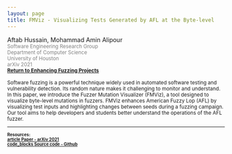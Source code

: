 ```yaml
---
layout: page
title: FMViz - Visualizing Tests Generated by AFL at the Byte-level
---
```


Aftab Hussain, Mohammad Amin Alipour <small>
<br> <font color="gray">Software Engineering Research Group
<br> Department of Computer Science
<br> University of Houston 
<br> arXiv 2021</font> 
<br><b><a href="../project-fuzz-enhance/index.html">Return to Enhancing Fuzzing Projects</a></b>

Software fuzzing is a powerful technique widely used in automated software testing and vulnerability detection. Its random nature makes it challenging to monitor and understand. In this paper, we introduce the Fuzzer Mutation Visualizer (FMViz), a tool designed to visualize byte-level mutations in fuzzers. FMViz enhances American Fuzzy Lop (AFL) by visualizing test inputs and highlighting changes between seeds during a fuzzing campaign. Our tool aims to help developers and students better understand the operations of the AFL fuzzer.

_________________________


<small>
<b>
Resources:
<br>
<a href="https://arxiv.org/pdf/2112.13207.pdf">
<span class="material-symbols-outlined"> article </span>Paper - arXiv 2021
</a>
<br>
<a href="https://github.com/AftabHussain/FMViz">
<span class="material-symbols-outlined"> code_blocks </span>Source code - Github
</a>
</b>
</small>

